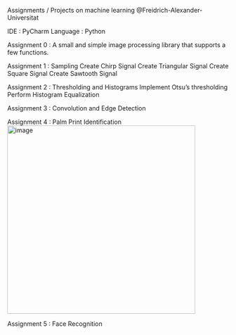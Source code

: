 Assignments / Projects on machine learning @Freidrich-Alexander-Universitat

IDE : PyCharm
Language : Python

Assignment 0 : A small and simple image processing library that supports a few functions.

Assignment 1 : Sampling
    Create Chirp Signal 
    Create Triangular Signal 
    Create Square Signal
    Create Sawtooth Signal

Assignment 2 : Thresholding and Histograms
    Implement Otsu’s thresholding
    Perform Histogram Equalization

Assignment 3 : Convolution and Edge Detection

Assignment 4 : Palm Print Identification
  <img width="428" alt="image" src="https://github.com/user-attachments/assets/94c37e40-7617-4351-b797-0a4aed8b9d8f">

Assignment 5 : Face Recognition

